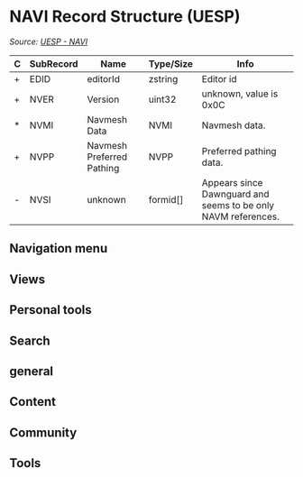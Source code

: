 # NAVI Record Structure (UESP)

*Source: [UESP - NAVI](https://en.uesp.net/wiki/Skyrim_Mod:Mod_File_Format/NAVI)*

| C | SubRecord | Name | Type/Size | Info |
| --- | --- | --- | --- | --- |
| + | EDID | editorId | zstring | Editor id |
| + | NVER | Version | uint32 | unknown, value is 0x0C |
| * | NVMI | Navmesh Data | NVMI | Navmesh data. |
| + | NVPP | Navmesh Preferred Pathing | NVPP | Preferred pathing data. |
| - | NVSI | unknown | formid[] | Appears since Dawnguard and seems to be only NAVM references. |

## Navigation menu

## Views

## Personal tools

## Search

## general

## Content

## Community

## Tools

